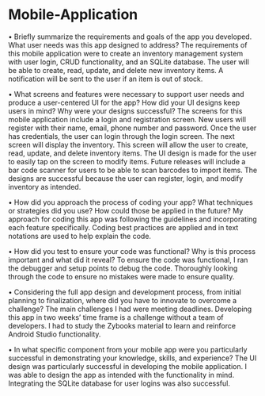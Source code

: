# Mobile-Application

•	Briefly summarize the requirements and goals of the app you developed. What user needs was this app designed to address?
 The requirements of this mobile application were to create an inventory management system with user login, CRUD functionality, and an SQLite database.    The user will be able to create, read, update, and delete new inventory items.  A notification will be sent to the user if an item is out of stock.
 
•	What screens and features were necessary to support user needs and produce a user-centered UI for the app? How did your UI designs keep users in mind? Why were your designs successful?
The screens for this mobile application include a login and registration screen.  New users will register with their name, email, phone number and password.  Once the user has credentials, the user can login through the login screen.  The next screen will display the inventory.  This screen will allow the user to create, read, update, and delete inventory items.  The UI design is made for the user to easily tap on the screen to modify items.  Future releases will include a bar code scanner for users to be able to scan barcodes to import items.  The designs are successful because the user can register, login, and modify inventory as intended.

•	How did you approach the process of coding your app? What techniques or strategies did you use? How could those be applied in the future?
My approach for coding this app was following the guidelines and incorporating each feature specifically.  Coding best practices are applied and in text notations are used to help explain the code.

•	How did you test to ensure your code was functional? Why is this process important and what did it reveal?
To ensure the code was functional, I ran the debugger and setup points to debug the code.  Thoroughly looking through the code to ensure no mistakes were made to ensure quality.

•	Considering the full app design and development process, from initial planning to finalization, where did you have to innovate to overcome a challenge?
The main challenges I had were meeting deadlines.  Developing this app in two weeks’ time frame is a challenge without a team of developers.  I had to study the Zybooks material to learn and reinforce Android Studio functionality.

•	In what specific component from your mobile app were you particularly successful in demonstrating your knowledge, skills, and experience?
The UI design was particularly successful in developing the mobile application.  I was able to design the app as intended with the functionality in mind.  Integrating the SQLite database for user logins was also successful.  

